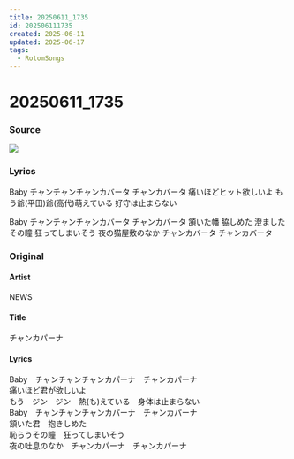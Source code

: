 ```yaml
---
title: 20250611_1735
id: 202506111735
created: 2025-06-11
updated: 2025-06-17
tags:
  - RotomSongs
---
```

# 20250611_1735

### Source

![](https://x.com/Starlystrongest/status/1932718383516299681)

### Lyrics

Baby チャンチャンチャンカバータ チャンカバータ
痛いほどヒット欲しいよ
もう爺(平田)爺(高代)萌えている
好守は止まらない

Baby チャンチャンチャンカバータ チャンカバータ
頷いた幡 脇しめた
澄ましたその瞳 狂ってしまいそう
夜の猫屋敷のなか
チャンカバータ
チャンカバータ

### Original

#### Artist

NEWS

#### Title

チャンカパーナ

#### Lyrics
 
Baby　チャンチャンチャンカパーナ　チャンカパーナ  
痛いほど君が欲しいよ  
もう　ジン　ジン　熱(も)えている　身体は止まらない  
Baby　チャンチャンチャンカパーナ　チャンカパーナ  
頷いた君　抱きしめた  
恥らうその瞳　狂ってしまいそう  
夜の吐息のなか　チャンカパーナ　チャンカパーナ  
